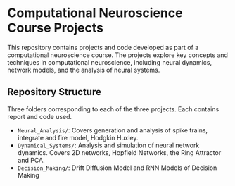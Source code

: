 # Computational Neuroscience Course Projects

This repository contains projects and code developed as part of a computational neuroscience course. The projects explore key concepts and techniques in computational neuroscience, including neural dynamics, network models, and the analysis of neural systems.

## Repository Structure

Three folders corresponding to each of the three projects. 
Each contains report and code used. 

- `Neural_Analysis/`: Covers generation and analysis of spike trains, integrate and fire model, Hodgkin Huxley.
- `Dynamical_Systems/`: Analysis and simulation of neural network dynamics. Covers 2D networks, Hopfield Networks, the Ring Attractor and PCA.
- `Decision_Making/`: Drift Diffusion Model and RNN Models of Decision Making
